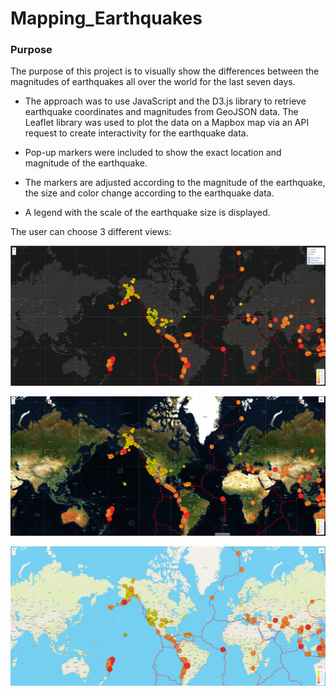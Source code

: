 # Mapping_Earthquakes

### Purpose

The purpose of this project is to visually show the differences between the magnitudes of earthquakes all over the world for the last seven days.

- The approach was to use JavaScript and the D3.js library to retrieve earthquake coordinates and magnitudes from GeoJSON data. The Leaflet library was used to plot the data on a Mapbox map via an API request to create interactivity for the earthquake data.

- Pop-up markers were included to show the exact location and magnitude of the earthquake.

- The markers are adjusted according to the magnitude of the earthquake, the size and color change according to the earthquake data.

- A legend with the scale of the earthquake size is displayed.

The user can choose 3 different views:

![img](https://github.com/CarmenU18/Mapping_Earthquakes/blob/main/Resources/Dark.PNG)

![img](https://github.com/CarmenU18/Mapping_Earthquakes/blob/main/Resources/Satellite.PNG)

![img](https://github.com/CarmenU18/Mapping_Earthquakes/blob/main/Resources/Streets.PNG)
